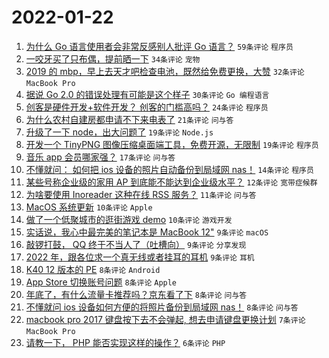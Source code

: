 # 2022-01-22

1. [为什么 Go 语言使用者会非常反感别人批评 Go 语言？](https://www.v2ex.com/t/829884) `59条评论` `程序员`
1. [一咬牙买了只布偶，提前晒一下](https://www.v2ex.com/t/829893) `34条评论` `宠物`
1. [2019 的 mbp，早上去天才吧检查电池，既然给免费更换，大赞](https://www.v2ex.com/t/829866) `32条评论` `MacBook Pro`
1. [据说 Go 2.0 的错误处理有可能是这个样子](https://www.v2ex.com/t/829865) `30条评论` `Go 编程语言`
1. [创客是硬件开发+软件开发？ 创客的门槛高吗？](https://www.v2ex.com/t/829892) `24条评论` `程序员`
1. [为什么农村自建房都申请不下来电表了](https://www.v2ex.com/t/829847) `21条评论` `问与答`
1. [升级了一下 node，出大问题了](https://www.v2ex.com/t/829871) `19条评论` `Node.js`
1. [开发一个 TinyPNG 图像压缩桌面端工具，免费开源，无限制](https://www.v2ex.com/t/829856) `19条评论` `程序员`
1. [音乐 app 会员哪家强？](https://www.v2ex.com/t/829880) `17条评论` `问与答`
1. [不懂就问： 如何把 ios 设备的照片自动备份到局域网 nas！](https://www.v2ex.com/t/829873) `14条评论` `程序员`
1. [某些号称企业级的家用 AP 到底能不能达到企业级水平？](https://www.v2ex.com/t/829877) `12条评论` `宽带症候群`
1. [为啥要使用 Inoreader 这种在线 RSS 服务？](https://www.v2ex.com/t/829942) `11条评论` `问与答`
1. [MacOS 系统更新](https://www.v2ex.com/t/829906) `10条评论` `Apple`
1. [做了一个低聚城市的逛街游戏 demo](https://www.v2ex.com/t/829889) `10条评论` `游戏开发`
1. [实话说，我心中最完美的笔记本是 MacBook 12"](https://www.v2ex.com/t/829927) `9条评论` `macOS`
1. [敲锣打鼓， QQ 终于不当人了（吐槽向）](https://www.v2ex.com/t/829922) `9条评论` `分享发现`
1. [2022 年，跟各位求一个真无线或者挂耳的耳机](https://www.v2ex.com/t/829851) `9条评论` `耳机`
1. [K40 12 版本的 PE](https://www.v2ex.com/t/829902) `8条评论` `Android`
1. [App Store 切换账号问题](https://www.v2ex.com/t/829876) `8条评论` `Apple`
1. [年底了，有什么流量卡推荐吗？京东看了下](https://www.v2ex.com/t/829868) `8条评论` `问与答`
1. [不懂就问 ios 设备如何方便的将照片备份到局域网 nas！](https://www.v2ex.com/t/829861) `8条评论` `问与答`
1. [macbook pro 2017 键盘按下去不会弹起, 想去申请键盘更换计划](https://www.v2ex.com/t/829888) `7条评论` `MacBook Pro`
1. [请教一下， PHP 能否实现这样的操作？](https://www.v2ex.com/t/829920) `6条评论` `PHP`
